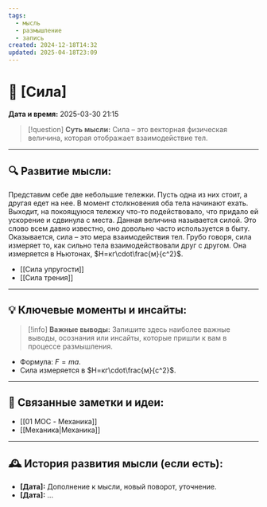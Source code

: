 ```yaml
---
tags:
  - мысль
  - размышление
  - запись
created: 2024-12-18T14:32
updated: 2025-04-18T23:09
---
```


# 💭  [Сила]

**Дата и время:** 2025-03-30 21:15

> [!question] **Суть мысли:**
> Сила – это векторная физическая величина, которая отображает взаимодействие тел.

---

## 🔍 Развитие мысли:

Представим себе две небольшие тележки. Пусть одна из них стоит, а другая едет на нее. В момент столкновения оба тела начинают ехать. Выходит, на покоящуюся тележку что-то подействовало, что придало ей ускорение и сдвинула с места. Данная величина называется силой. Это слово всем давно известно, оно довольно часто используется в быту. Оказывается, сила – это мера взаимодействия тел. Грубо говоря, сила измеряет то, как сильно тела взаимодействовали друг с другом. Она измеряется в Ньютонах, $Н=кг\cdot\frac{м}{с^2}$.

- [[Сила упругости]]
- [[Сила трения]]

---

## 💡 Ключевые моменты и инсайты:

> [!info] **Важные выводы:**
> Запишите здесь наиболее важные выводы, осознания или инсайты, которые пришли к вам в процессе размышления.

- Формула: $F=ma$.
- Сила измеряется в $Н=кг\cdot\frac{м}{с^2}$.

---

## 🔄 Связанные заметки и идеи:

- [[01 MOC - Механика]]
- [[Механика|Механика]]

---

## 🕰️ История развития мысли (если есть):

* **[Дата]:**  Дополнение к мысли, новый поворот, уточнение.
* **[Дата]:**  ...